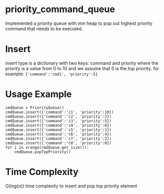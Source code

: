 # priority_command_queue
Implemented a priority queue with min heap to pop out highest priority command that needs to be executed.

# Insert
insert type is a dictionary with two keys: command and priority where the priority is a value from 0 to 10 and we assume that 0 is the top priority.
for example: `{'command':'cmd1', 'priority':5}`

# Usage Example
```
cmdQueue = PriorityQueue()
cmdQueue.insert({'command':'c1', 'priority':10})
cmdQueue.insert({'command':'c2', 'priority':2})
cmdQueue.insert({'command':'c3', 'priority':5})
cmdQueue.insert({'command':'c4', 'priority':0})
cmdQueue.insert({'command':'c5', 'priority':1})
cmdQueue.insert({'command':'c6', 'priority':4})
cmdQueue.insert({'command':'c7', 'priority':2})
cmdQueue.insert({'command':'c8', 'priority':0})
for i in xrange(cmdQueue.get_size()):
    cmdQueue.popTopPriority()
```

# Time Complexity
O(log(n)) time complexity to insert and pop top priority element
